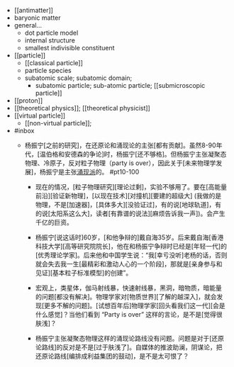 - [[antimatter]]
- baryonic matter
- general...
    - dot particle model
    - internal structure
    - smallest indivisible constituent
- [[particle]]
    - [[classical particle]]
    - particle species
    - subatomic scale; subatomic domain;
        - subatomic particle; sub-atomic particle; [[submicroscopic particle]]
- [[proton]]
- [[theoretical physics]]; [[theoretical physicist]]
- [[virtual particle]]
    - [[non-virtual particle]];
- #inbox
    - 杨振宁[之前的研究]，在还原论和涌现论的主张[都有贡献]。虽然8-90年代，[温伯格和安德森的争论]时，杨振宁[还不够格]。但杨振宁主张凝聚态物理、冷原子，反对粒子物理（party is over），因此关于[未来物理学发展]，杨振宁是主张[涌现派](https://www.zhihu.com/question/322960223/answer/2142170612)的。 #pt10-100

        - 现在的情况，[粒子物理研究][理论过剩]，实验不够用了。要在[高能量前沿][验证新物理]，[以现在技术][对撞机][要建的超级大] (我做的是物理，不是[加速器]，[具体多大][没验证过]，有的说[地球轨道]，有的说[太阳系这么大]，读者[有靠谱的说法][麻烦告诉我一声])。会产生千亿的巨资。

        - 杨振宁[说这话时]60岁，[和他争辩的]戴自海35岁。后来戴自海[香港科技大学][高等研究院院长]，他在和杨振宁争辩时已经是[年轻一代]的[优秀理论学家]。后来他和中国学生说：“我[幸亏没听]老杨的话，否则就会失去我一生[最精彩和激动人心的一个阶段]，那就是[亲身参与和见证][基本粒子标准模型]的创建”。
        - 宏观上，类星体，伽马射线暴，快速射线暴，黑洞，暗物质，暗能量的问题[都没有解决]。物理学家对[物质世界][了解的越深入]，就会发现[更多不解的问题]。[试想百年后]物理学家[回头看我们这一代][会是什么感觉]？当他们看到 “Party is over” 这样的言论，是不是[觉得很肤浅]？
        - 杨振宁主张凝聚态物理这样的涌现论路线没有问题。问题是对于[还原论路线]的反对是不是[过于肤浅了]。自媒体的推波助澜，阴谋论，把还原论路线[编排成利益集团的鼓动]，是不是太可恨了？
